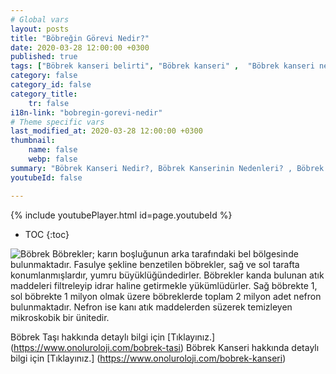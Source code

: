 ```yaml
---
# Global vars
layout: posts
title: "Böbreğin Görevi Nedir?"
date: 2020-03-28 12:00:00 +0300
published: true
tags: ["Böbrek kanseri belirti", "Böbrek kanseri" ,  "Böbrek kanseri nedir", "Böbrek kanserinin nedeni", "Böbrek kanseri erken teşhis", "Böbrek kanseri tümör büyüklüğü", "Böbrek kisti nedir", "Parsiyel Nefrektomi", "Böbrek kanseri komplikasyonu", "Böbrek Kanseri Ameliyatı Sonrası" , "Böbrek Kanseri Ameliyatı yan etkileri" ,"Böbreğin görevi nedir" , "Böbrek kanseri belirti" , "Böbrek kanseri teşhis", "Böbrek Kanseri Ameliyatı", "Parsiyel Nefrektomi nedir" , "Parsiyel nefrektomi ameliyatı" ,"Böbrek kanseri açık ameliyatı" , " Böbrek kanseri kapalı ameliyatı" , "Radikal nefrektomi ameliyatı" , "Radikal nefrektomi"]
category: false
category_id: false
category_title:
    tr: false
i18n-link: "bobregin-gorevi-nedir"
# Theme specific vars
last_modified_at: 2020-03-28 12:00:00 +0300
thumbnail:
    name: false
    webp: false
summary: "Böbrek Kanseri Nedir?, Böbrek Kanserinin Nedenleri? , Böbrek Kanseri Belirtileri, Böbrek Kanserinde Erken Teşhis, Böbrek Kisti Nedir?, Böbrek Kanserinde Tümör Büyüklüğü, Böbrek Kanseri Ameliyatı, Parsiyel Nefrektomi Nedir?, Parsiyel Nefrektomi Ameliyatı, Böbrek Kanseri Ameliyatı Sonrası?,  Radikal Nefrektomi Ameliyatı?"
youtubeId: false

---
```

{% include youtubePlayer.html id=page.youtubeId %}

* TOC
{:toc}

![Böbrek](/assets/img/bobreknedir.jpeg)
Böbrekler; karın boşluğunun arka tarafındaki bel bölgesinde bulunmaktadır. Fasulye şekline benzetilen böbrekler, sağ ve sol tarafta konumlanmışlardır, yumru büyüklüğündedirler. Böbrekler kanda bulunan atık maddeleri filtreleyip idrar haline getirmekle yükümlüdürler. Sağ böbrekte 1, sol böbrekte 1 milyon olmak üzere böbreklerde toplam 2 milyon adet nefron bulunmaktadır. Nefron ise kanı atık maddelerden süzerek temizleyen mikroskobik bir ünitedir.


Böbrek Taşı hakkında detaylı bilgi için [Tıklayınız.] (https://www.onoluroloji.com/bobrek-tasi)
Böbrek Kanseri hakkında detaylı bilgi için [Tıklayınız.] (https://www.onoluroloji.com/bobrek-kanseri)

